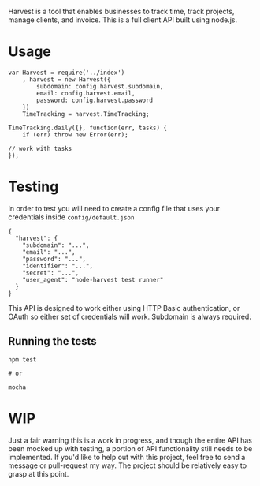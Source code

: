 Harvest is a tool that enables businesses to track time, track projects, manage clients, and invoice. This is a full client API built using node.js.

# Usage

    var Harvest = require('../index')
        , harvest = new Harvest({
            subdomain: config.harvest.subdomain,
            email: config.harvest.email,
            password: config.harvest.password
        })
        TimeTracking = harvest.TimeTracking;

    TimeTracking.daily({}, function(err, tasks) {
        if (err) throw new Error(err);

	// work with tasks
    });

# Testing

In order to test you will need to create a config file that uses your credentials inside `config/default.json`

    {
      "harvest": {
        "subdomain": "...",
        "email": "...",
        "password": "...",
        "identifier": "...",
        "secret": "...",
        "user_agent": "node-harvest test runner"
      }
    }

This API is designed to work either using HTTP Basic authentication, or OAuth so either set of credentials will work. Subdomain is always required.

## Running the tests

    npm test

    # or

    mocha

# WIP

Just a fair warning this is a work in progress, and though the entire API has been mocked up with testing, a portion of API functionality still needs to be implemented. If you'd like to help out with this project, feel free to send a message or pull-request my way. The project should be relatively easy to grasp at this point.